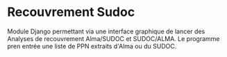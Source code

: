 # Recouvrement Sudoc
Module Django permettant via une interface graphique de lancer des Analyses de recouvrement Alma/SUDOC et SUDOC/ALMA.
Le programme pren entrée une liste de PPN extraits d'Alma ou du SUDOC.


